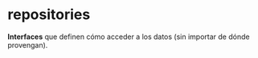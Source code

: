 # repositories

**Interfaces** que definen cómo acceder a los datos (sin importar de dónde provengan).
